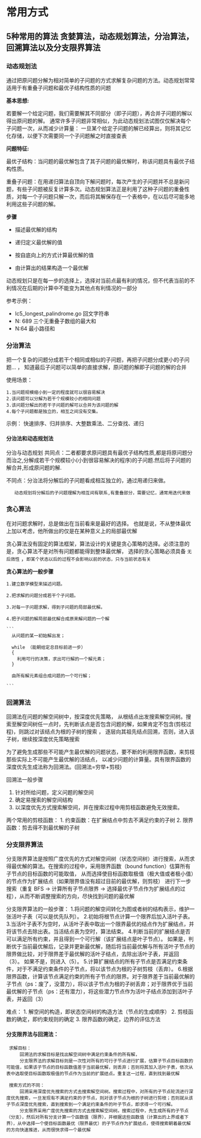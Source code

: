 # 常用方式

## 5种常用的算法 贪婪算法，动态规划算法，分治算法，回溯算法以及分支限界算法

### 动态规划法

通过把原问题分解为相对简单的子问题的方式求解复杂问题的方法。动态规划常常适用于有重叠子问题和最优子结构性质的问题

**基本思想:**

若要解一个给定问题，我们需要解其不同部分（即子问题），再合并子问题的解以得出原问题的解。 通常许多子问题非常相似，为此动态规划法试图仅仅解决每个子问题一次，从而减少计算量： 一旦某个给定子问题的解已经算出，则将其记忆化存储，以便下次需要同一个子问题解之时直接查表


**问题特征:**

  最优子结构：当问题的最优解包含了其子问题的最优解时，称该问题具有最优子结构性质。

  重叠子问题：在用递归算法自顶向下解问题时，每次产生的子问题并不总是新问题，有些子问题被反复计算多次。动态规划算法正是利用了这种子问题的重叠性质，对每一个子问题只解一次，而后将其解保存在一个表格中，在以后尽可能多地利用这些子问题的解。

**步骤**
  - 描述最优解的结构

  - 递归定义最优解的值

  - 按自底向上的方式计算最优解的值

  - 由计算出的结果构造一个最优解

动态规划只是在每一步的选择上，选择对当前点最有利的情况，但不代表当前的不利情况在后期的计算中不能变为其他点有利情况的一部分
  
 参考示例：
  - lc5_longest_palindrome.go 回文字符串
  - N: 689  三个无重叠子数组的最大和
  - N:64 最小路径和 


 ### 分治算法
 
 
  把一个复杂的问题分成若干个相同或相似的子问题，再把子问题分成更小的子问题… ， 知道最后子问题可以简单的直接求解，原问题的解即子问题的解的合并 
 
 
  使用场景： 
  
    1.当问题规模缩小到一定的程度就可以很容易解决
    2.该问题可以分解为若干个规模较小的相同问题
    3.该问题分解出的若干子问题的解可以合并为该问题的解
    4.每个子问题都是独立的，相互之间没有交集。
    
   示例： 快速排序、归并排序、大整数乘法、二分查找、递归
   
   
 #### 分治法和动态规划法

  分治与动态规划
  共同点：二者都要求原问题具有最优子结构性质,都是将原问题分而治之,分解成若干个规模较小(小到很容易解决的程序)的子问题.然后将子问题的解合并,形成原问题的解.

  不同点：分治法将分解后的子问题看成相互独立的，通过用递归来做。

       动态规划将分解后的子问题理解为相互间有联系,有重叠部分，需要记忆，通常用迭代来做

 
 
 ### 贪心算法

  在对问题求解时，总是做出在当前看来是最好的选择。 也就是说，不从整体最优上加以考虑，他所做出的仅是在某种意义上的局部最优解
  
  贪心算法没有固定的算法框架，算法设计的关键是贪心策略的选择。必须注意的是，贪心算法不是对所有问题都能得到整体最优解，
  选择的贪心策略必须具备 ``无后效性`` ，``即某个状态以后的过程不会影响以前的状态，只与当前状态有关``
  
  **贪心算法的一般步骤**
  
    1.建立数学模型来描述问题。
    
    2.把求解的问题分成若干个子问题。
    
    3.对每一子问题求解，得到子问题的局部最优解。
    
    4.把子问题的解局部最优解合成原来解问题的一个解
    
    ```
      从问题的某一初始解出发；
      
      while （能朝给定总目标前进一步）
      {
        利用可行的决策，求出可行解的一个解元素；
      }
      
      由所有解元素组合成问题的一个可行解；
    
    ```
    
    
 ### 回溯算法
 
 回溯法在问题的解空间树中，按深度优先策略， 从根结点出发搜索解空间树。搜索至解空间树任一点时，先判断该点是否包含问题的解，如果肯定不包含(剪枝过程)，则跳过对该结点为根的子树的搜索 ， 逐层向其祖先结点回溯，否则，进入该子树，继续按深度优先策略搜索
 
 为了避免生成那些不可能产生最优解的问题状态，要不断的利用限界函数，来剪枝那些实际上不可能产生最优解的活结点， 以减少问题的计算量。具有限界函数的深度优先生成法称为回溯法。(回溯法=穷举+剪枝)
 
 回溯法一般步骤
   1. 针对所给问题，定义问题的解空间
   2. 确定易搜索的解空间结构
   3. 以深度优先方式搜索解空间，并在搜索过程中用剪枝函数避免无效搜索。
   
   两个常用的剪枝函数：
     1. 约束函数：在扩展结点中剪去不满足约束的子树
     2. 限界函数：剪去得不到最优解的子树
     
     
 ### 分支限界算法
 
   分支限界算法是按照广度优先的方式对解空间树（状态空间树）进行搜索，从而求得最优解的算法。在搜索的过程中，采用限界函数（bound function）估算所有子节点的目标函数的可能取值，
   从而选择使目标函数取极值（极大值或者极小值）的节点作为扩展结点（如果限界值没有超过目前的最优解，则剪枝） 进行下一步搜索（重复 BFS -> 计算所有子节点限界 -> 选择最优子节点作为扩展结点的过程），从而不断调整搜索的方向，尽快找到问题的最优解 
 
   分支限界算法的一般步骤：
     1.将问题的解空间转化为图或者树的结构表示，维护一张活叶子表（可以是优先队列）。
     2.初始将根节点计算一个限界后加入活叶子表。
     3.当活叶子表不为空时，从活叶子表中取出一个限界最优的结点作为扩展结点，并将该节点去除出表。当活结点表为空时，算法结束。
     4.判断当前的扩展结点是否可以满足所有约束，并且得到一个可行解（该扩展结点是叶子节点）。
          如果是，判断优于当前最优解后，记录并更新最优解，随后将当前最优解与所有活叶子节点的限界做比较，对于限界差于最优解的活叶子结点，去除出活叶子表，并返回（3）。
          如果不是，则进入（5）。
     5.计算扩展结点的所有子节点是否满足约束条件，对于不满足约束条件的子节点，将以该节点为根的子树剪枝（丢弃）。
     6.根据限界函数，计算该节点满足约束的所有子节点的限界。对于限界差于当前最优解的子节点（ps：废了，没潜力），将以该子节点为根的子树丢弃；对于限界优于当前最优解的子节点（ps：还有潜力），将这些潜力节点作为活叶子结点添加到活叶子表，并返回（3）
     
   难点：
     1. 解空间的构造，即状态空间树的构造方法（节点的生成顺序）
     2. 剪枝函数的确定，即约束规则的确定
     3. 限界函数的确定，边界的评估方法
 
 #### 分支限界法与回溯法：
     求解目标：
         回溯法的求解目标是找出解空间树中满足约束条件的所有解，
         分支限界法的求解目标则是一次性对所有的可行子节点进行扩展，估算子节点目标函数的可能值，如果该子节点的目标函数值差于当前最优解，则丢弃；否则将其加入活叶子表，依次从表中选取使目标函数取极值的节点作为当前的扩展结点。重复这一过程，直到找到最优解
     
     搜索方式的不同：
         回溯采用深度优先搜索的方式去搜索解空间树。搜索过程中，对所有的子节点轮流进行深度优先搜索，一旦发现有不满足约束的子节点，则对该子节点为根的子树进行剪枝；否则就从该子节点深度优先搜索，直到搜索到一个满足约束条件的叶子节点，即求得一个可行解。
         分支限界采用广度优先搜索的方式去搜索解空间树。搜索过程中，先生成所有的子节点（分支），然后对所有分支计算一个函数值（限界），并根据这些函数值（计算出的上界或者下界），从中选择一个使目标函数最优（限界最优）的子节点作为扩展结点，使得搜索朝着最优解的方向快速推进，从而很快求得一个最优解
